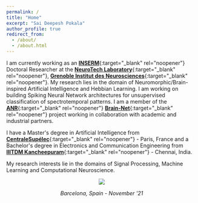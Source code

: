```yaml
---
permalink: /
title: "Home"
excerpt: "Sai Deepesh Pokala"
author_profile: true
redirect_from:
  - /about/
  - /about.html
---
```


I am currently working as an [**INSERM**](https://www.inserm.fr/en){:target="_blank" rel="noopener"} Doctoral Researcher at the [**NeuroTech Laboratory**](https://www.neurotech-lab.fr/){:target="_blank" rel="noopener"}, [**Grenoble Institut des Neurosciences**](https://neurosciences.univ-grenoble-alpes.fr/en/){:target="_blank" rel="noopener"}. My research lies in the domain of Neuromorphic/Brain-inspired Artificial Intelligence and Hebbian Learning. I am working on building Spiking Neural Network architectures for unsupervised classification of spectrotemporal patterns. I am a member of the [**ANR**](https://anr.fr/en/){:target="_blank" rel="noopener"} [**Brain-Net**](https://sites.google.com/view/brainnet-project/accueil){:target="_blank" rel="noopener"} project working in collaboration with academic and industrial partners.

I have a Master's degree in Artificial Intelligence from [**CentraleSupélec**](https://www.centralesupelec.fr/en){:target="_blank" rel="noopener"} - Paris, France and a Bachelor's degree in Electronics and Communication Engineering from [**IIITDM Kancheepuram**](https://www.iiitdm.ac.in){:target="_blank" rel="noopener"} - Chennai, India.

My research interests lie in the domains of Signal Processing, Machine Learning and Computational Neuroscience. 

<!--You can find more information in my [CV](https://saideepesh.github.io/files/PSD_CV_Dec 2020.pdf){:target="_blank" rel="noopener"}.-->

<p align="center">
  <img src="https://saideepesh.github.io/files/MUHBA Barcelona.jpeg?raw=true">
</p>


<p align="center">
  <i>Barcelona, Spain - November '21</i>
</p>
